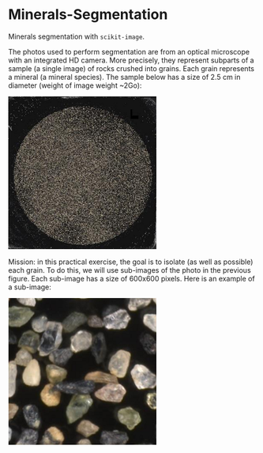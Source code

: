 # Minerals-Segmentation
Minerals segmentation with `scikit-image`.

The photos used to perform segmentation are from an optical microscope with an integrated HD camera. More precisely, they represent subparts of a sample (a single image) of rocks crushed into grains. Each grain represents a mineral (a mineral species).
The sample below has a size of 2.5 cm in diameter (weight of image weight ~2Go):

![Mashed Rock](https://github.com/BecayeSoft/Minerals-Segmentation/blob/main/images/mashed_rock.png)


Mission: in this practical exercise, the goal is to isolate (as well as possible) each grain. 
To do this, we will use sub-images of the photo in the previous figure. Each sub-image has a size of 600x600 pixels. 
Here is an example of a sub-image:

![Sample of mashed rock](https://github.com/BecayeSoft/Minerals-Segmentation/blob/main/images/mashed_rock_Sample.png)
